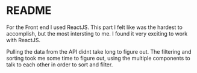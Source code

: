 # README

For the Front end I used ReactJS. This part I felt like was the hardest to accomplish, but the most intersting to me. I found it very exciting to work with ReactJS. 

Pulling the data from the API didnt take long to figure out. The filtering and sorting took me some time to figure out, using the multiple components to talk to each other in order to sort and filter. 